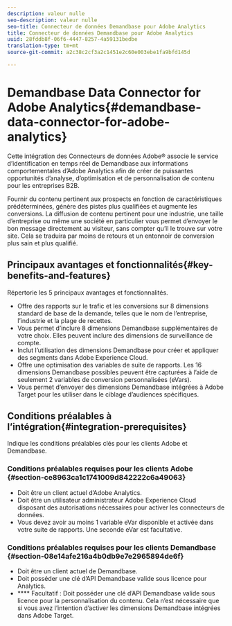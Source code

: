 ```yaml
---
description: valeur nulle
seo-description: valeur nulle
seo-title: Connecteur de données Demandbase pour Adobe Analytics
title: Connecteur de données Demandbase pour Adobe Analytics
uuid: 28fddb8f-06f6-4447-8257-4a59131bedbe
translation-type: tm+mt
source-git-commit: a2c38c2cf3a2c1451e2c60e003ebe1fa9bfd145d

---
```



# Demandbase Data Connector for Adobe Analytics{#demandbase-data-connector-for-adobe-analytics}

Cette intégration des Connecteurs de données Adobe® associe le service d’identification en temps réel de Demandbase aux informations comportementales d’Adobe Analytics afin de créer de puissantes opportunités d’analyse, d’optimisation et de personnalisation de contenu pour les entreprises B2B.

Fournir du contenu pertinent aux prospects en fonction de caractéristiques prédéterminées, génère des pistes plus qualifiées et augmente les conversions. La diffusion de contenu pertinent pour une industrie, une taille d’entreprise ou même une société en particulier vous permet d’envoyer le bon message directement au visiteur, sans compter qu’il le trouve sur votre site. Cela se traduira par moins de retours et un entonnoir de conversion plus sain et plus qualifié.

## Principaux avantages et fonctionnalités{#key-benefits-and-features}

Répertorie les 5 principaux avantages et fonctionnalités.

* Offre des rapports sur le trafic et les conversions sur 8 dimensions standard de base de la demande, telles que le nom de l’entreprise, l’industrie et la plage de recettes.
* Vous permet d’inclure 8 dimensions Demandbase supplémentaires de votre choix. Elles peuvent inclure des dimensions de surveillance de compte.
* Inclut l’utilisation des dimensions Demandbase pour créer et appliquer des segments dans Adobe Experience Cloud.
* Offre une optimisation des variables de suite de rapports. Les 16 dimensions Demandbase possibles peuvent être capturées à l’aide de seulement 2 variables de conversion personnalisées (eVars).
* Vous permet d’envoyer des dimensions Demandbase intégrées à Adobe Target pour les utiliser dans le ciblage d’audiences spécifiques.

## Conditions préalables à l’intégration{#integration-prerequisites}

Indique les conditions préalables clés pour les clients Adobe et Demandbase.

### Conditions préalables requises pour les clients Adobe {#section-ce8963ca1c1741009d842222c6a49063}

* Doit être un client actuel d’Adobe Analytics.
* Doit être un utilisateur administrateur Adobe Experience Cloud disposant des autorisations nécessaires pour activer les connecteurs de données.
* Vous devez avoir au moins 1 variable eVar disponible et activée dans votre suite de rapports. Une seconde eVar est facultative.

### Conditions préalables requises pour les clients Demandbase {#section-08e14afe216a4b0db9e7e2965894de6f}

* Doit être un client actuel de Demandbase.
* Doit posséder une clé d’API Demandbase valide sous licence pour Analytics.
* **** Facultatif : Doit posséder une clé d’API Demandbase valide sous licence pour la personnalisation du contenu. Cela n’est nécessaire que si vous avez l’intention d’activer les dimensions Demandbase intégrées dans Adobe Target.